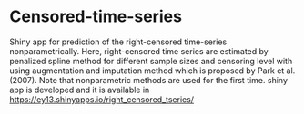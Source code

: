 # Censored-time-series
Shiny app for prediction of the right-censored time-series nonparametrically. 
Here, right-censored time series are estimated by penalized spline method for different sample sizes and censoring level with using augmentation and imputation method which is proposed by Park et al. (2007). 
Note that nonparametric methods are used for the first time.
shiny app is developed and it is available in https://ey13.shinyapps.io/right_censored_tseries/

